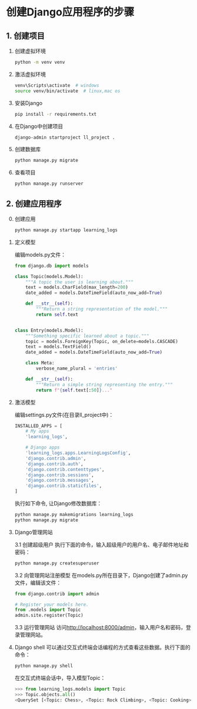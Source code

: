 # 创建Django应用程序的步骤

## 1. 创建项目

1. 创建虚拟环境

    ```bash
    python -m venv venv
    ```

2. 激活虚拟环境

    ```bash
    venv\Scripts\activate  # windows
    source venv/bin/activate  # linux,mac os
    ```

3. 安装Django

    ```bash
    pip install -r requirements.txt
    ```

4. 在Django中创建项目

    ```bash
    django-admin startproject ll_project .    
    ```

5. 创建数据库

    ```bash
    python manage.py migrate
    ```

6. 查看项目

    ```bash
    python manage.py runserver
    ```

## 2. 创建应用程序

0. 创建应用

    ```bash
    python manage.py startapp learning_logs
    ```

1. 定义模型

    编辑models.py文件：

    ```python
    from django.db import models

    class Topic(models.Model):
        """A topic the user is learning about."""
        text = models.CharField(max_length=200)
        date_added = models.DateTimeField(auto_now_add=True)

        def __str__(self):
            """Return a string representation of the model."""
            return self.text


    class Entry(models.Model):
        """Something specific learned about a topic."""
        topic = models.ForeignKey(Topic, on_delete=models.CASCADE)
        text = models.TextField()
        date_added = models.DateTimeField(auto_now_add=True)

        class Meta:
            verbose_name_plural = 'entries'

        def __str__(self):
            """Return a simple string representing the entry."""
            return f"{self.text[:50]}..."
    ```

2. 激活模型

    编辑settings.py文件(在目录ll_project中)：

    ```python
    INSTALLED_APPS = [
        # My apps
        'learning_logs',

        # Django apps
        'learning_logs.apps.LearningLogsConfig',
        'django.contrib.admin',
        'django.contrib.auth',
        'django.contrib.contenttypes',
        'django.contrib.sessions',
        'django.contrib.messages',
        'django.contrib.staticfiles',
    ]
    ```

    执行如下命令, 让Django修改数据库：

    ```bash
    python manage.py makemigrations learning_logs
    python manage.py migrate
    ```

3. Django管理网站

    3.1 创建超级用户
    执行下面的命令，输入超级用户的用户名、电子邮件地址和密码：

    ```bash
    python manage.py createsuperuser    
    ```

    3.2 向管理网站注册模型
    在models.py所在目录下，Django创建了admin.py文件，编辑该文件：

    ```python
    from django.contrib import admin

    # Register your models here.
    from .models import Topic
    admin.site.register(Topic)
    ```

    3.3 运行管理网站
    访问<http://localhost:8000/admin>，输入用户名和密码，登录管理网站。

4. Django shell
   可以通过交互式终端会话编程的方式查看这些数据。执行下面的命令：

    ```bash
    python manage.py shell
    ```

    在交互式终端会话中，导入模型Topic：

    ```python
    >>> from learning_logs.models import Topic
    >>> Topic.objects.all()
    <QuerySet [<Topic: Chess>, <Topic: Rock Climbing>, <Topic: Cooking>]>
    ```
